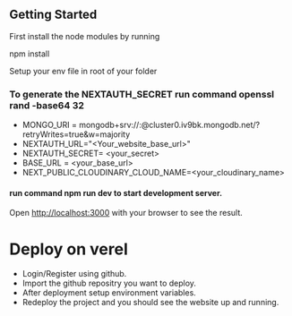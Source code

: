 
## Getting Started

First install the node modules by running 

npm install

Setup your env file in root of your folder
### To generate the NEXTAUTH_SECRET run command openssl rand -base64 32
- MONGO_URI = mongodb+srv://<UserName>:<Passowrd>@cluster0.iv9bk.mongodb.net/?retryWrites=true&w=majority
- NEXTAUTH_URL="<Your_website_base_url>"
- NEXTAUTH_SECRET= <your_secret>
- BASE_URL = <your_base_url>
- NEXT_PUBLIC_CLOUDINARY_CLOUD_NAME=<your_cloudinary_name>

#### run command npm run dev to start development server.

Open [http://localhost:3000](http://localhost:3000) with your browser to see the result.


# Deploy on verel 
- Login/Register using github.
- Import the github repositry you want to deploy.
- After deployment setup environment variables.
- Redeploy the project and you should see the website up and running.

